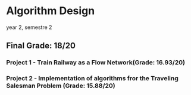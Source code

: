 # Algorithm Design

year 2, semestre 2

## Final Grade: 18/20

### Project 1 - Train Railway as a Flow Network(Grade: 16.93/20)

### Project 2 - Implementation of algorithms fror the Traveling Salesman Problem (Grade: 15.88/20)



